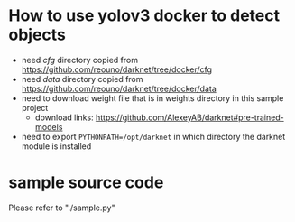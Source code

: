 # How to use yolov3 docker to detect objects

- need *cfg* directory copied from https://github.com/reouno/darknet/tree/docker/cfg
- need *data* directory copied from https://github.com/reouno/darknet/tree/docker/data
- need to download weight file that is in weights directory in this sample project
  - download links: https://github.com/AlexeyAB/darknet#pre-trained-models
- need to export `PYTHONPATH=/opt/darknet` in which directory the darknet module is installed

# sample source code

Please refer to "./sample.py"
